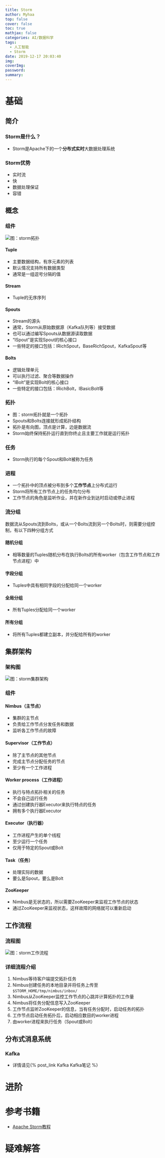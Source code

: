 ```yaml
---
title: Storm
author: Myhaa
top: false
cover: false
toc: true
mathjax: false
categories: AI/数据科学
tags:
  - 人工智能
  - Storm
date: 2019-12-17 20:03:40
img:
coverImg:
password:
summary:
---
```


# 基础

## 简介

### Storm是什么？

* Storm是Apache下的一个**分布式实时**大数据处理系统

### Storm优势

* 实时流
* 快
* 数据处理保证
* 容错

## 概念

### 组件

![图：storm拓扑](/Storm/core_concept.jpg)

#### Tuple

* 主要数据结构，有序元素的列表
* 默认情况支持所有数据类型
* 通常是一组逗号分隔的值

#### Stream

* Tuple的无序序列

#### Spouts

* Stream的源头
* 通常，Storm从原始数据源（Kafka队列等）接受数据
* 也可以通过编写Spouts从数据源读取数据
* “ISpout”是实现Spout的核心接口
* 一些特定的接口包括：IRichSpout，BaseRichSpout，KafkaSpout等

#### Bolts

* 逻辑处理单元
* 可以执行过滤、聚合等数据操作
* “IBolt”是实现Bolt的核心接口
* 一些特定的接口包括：IRichBolt，IBasicBolt等

### 拓扑

* 图：storm拓扑就是一个拓扑
* Spouts和Bolts连接就形成拓扑结构
* 拓扑是有向图，顶点是计算，边是数据流
* Storm始终保持拓扑运行直到你终止且主要工作就是运行拓扑

### 任务

* Storm执行的每个Spout和Bolt被称为任务

### 进程

* 一个拓扑中的顶点被分布到多个**工作节点**上分布式运行
* Storm将所有工作节点上的任务均匀分布
* 工作节点的角色是监听作业，并在新作业到达时启动或停止进程

### 流分组

数据流从Spouts流到Bolts，或从一个Bolts流到另一个Bolts时，则需要分组控制，有以下四种分组方式

#### 随机分组

* 相等数量的Tuples随机分布在执行Bolts的所有worker（包含工作节点和工作节点进程）中

#### 字段分组

* Tuples中具有相同字段的分配给同一个worker

#### 全局分组

* 所有Tuples分配给同一个worker

#### 所有分组

* 将所有Tuples都建立副本，并分配给所有的worker

## 集群架构

### 架构图

![图：storm集群架构](/Storm/storm_structure.jpg)

### 组件

#### Nimbus（主节点）

* 集群的主节点
* 负责给工作节点分发任务和数据
* 监听各工作节点的故障

#### Supervisor（工作节点）

* 除了主节点的其他节点
* 完成主节点分配任务的节点
* 至少有一个工作进程

#### Worker process（工作进程）

* 执行与特点拓扑相关的任务
* 不会自己运行任务
* 通过创建执行器Executor来执行特点的任务
* 拥有多个执行器Executor

#### Executor（执行器）

* 工作进程产生的单个线程
* 至少运行一个任务
* 仅用于特定的Spout或Bolt

#### Task（任务）

* 处理实际的数据
* 要么是Spout，要么是Bolt

#### ZooKeeper

* Nimbus是无状态的，所以需要ZooKeeper来监视工作节点的状态
* 通过ZooKeeper来监视状态，这样故障的网络就可以重新启动

## 工作流程

### 流程图

![图：storm工作流程](/Storm/storm_job_process.jpg)

### 详细流程介绍

1. Nimbus等待客户端提交拓扑任务
2. Nimbus创建任务的本地目录并将任务上传至`$STORM_HOME/tmp/nimbus/inbox/`
3. Nimbus从ZooKeeper监控工作节点的心跳并计算拓扑的工作量
4. Nimbus将任务分配信息写入ZooKeeper
5. 工作节点监听ZooKeeper的信息，当有任务分配时，启动任务的拓扑
6. 工作节点启动任务拓扑后，启动相应数目的worker进程
7. 由worker进程来执行任务（Spout或Bolt）

## 分布式消息系统

### Kafka

* 详情请见{% post_link Kafka Kafka笔记 %}

# 进阶

# 参考书籍

* [Apache Storm教程](<https://www.w3cschool.cn/apache_storm/>)

# 疑难解答

